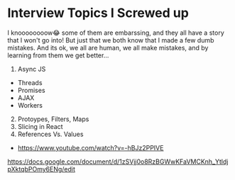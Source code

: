# Interview Topics I Screwed up
I knoooooooow😂 some of them are embarssing, and they all have a story that I won't go into! But just that we both know that I made a few dumb mistakes. And its ok, we all are human, we all make mistakes, and by learning from them we get better...

1. Async JS
  - Threads
  - Promises
  - AJAX
  - Workers
2. Protoypes, Filters, Maps
3. Slicing in React
4. References Vs. Values
  - https://www.youtube.com/watch?v=-hBJz2PPIVE


https://docs.google.com/document/d/1zSVjj0o8RzBGWwKFaVMCKnh_YtldjpXktqbPOmy6ENg/edit
